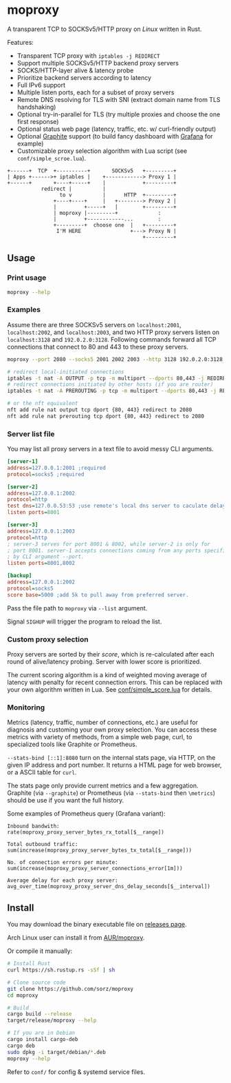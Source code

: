 # moproxy

A transparent TCP to SOCKSv5/HTTP proxy on *Linux* written in Rust.

Features:

 * Transparent TCP proxy with `iptables -j REDIRECT`
 * Support multiple SOCKSv5/HTTP backend proxy servers
 * SOCKS/HTTP-layer alive & latency probe
 * Prioritize backend servers according to latency
 * Full IPv6 support
 * Multiple listen ports, each for a subset of proxy servers
 * Remote DNS resolving for TLS with SNI (extract domain name from TLS
   handshaking)
 * Optional try-in-parallel for TLS (try multiple proxies and choose the one
   first response)
 * Optional status web page (latency, traffic, etc. w/ curl-friendly output)
 * Optional [Graphite](https://graphite.readthedocs.io/) support
   (to build fancy dashboard with [Grafana](https://grafana.com/) for example)
 * Customizable proxy selection algorithm with Lua script (see
   `conf/simple_scroe.lua`).

```
+------+  TCP  +----------+       SOCKSv5   +---------+
| Apps +------>+ iptables |    +------------> Proxy 1 |
+------+       +----+-----+    |            +---------+
           redirect |          |
                 to v          |      HTTP  +---------+
               +----+----+     |   +--------> Proxy 2 |
               |         +-----+   |        +---------+
               | moproxy |---------+             :
               |         +------------...        :
               +---------+  choose one  |   +---------+
                I'M HERE                +---> Proxy N |
                                            +---------+
```

## Usage

### Print usage
```bash
moproxy --help
```
### Examples

Assume there are three SOCKSv5 servers on `localhost:2001`, `localhost:2002`,
and `localhost:2003`, and two HTTP proxy servers listen on `localhost:3128`
and `192.0.2.0:3128`.
Following commands forward all TCP connections that connect to 80 and 443 to
these proxy servers.

```bash
moproxy --port 2080 --socks5 2001 2002 2003 --http 3128 192.0.2.0:3128

# redirect local-initiated connections
iptables -t nat -A OUTPUT -p tcp -m multiport --dports 80,443 -j REDIRECT --to-port 2080
# redirect connections initiated by other hosts (if you are router)
iptables -t nat -A PREROUTING -p tcp -m multiport --dports 80,443 -j REDIRECT --to-port 2080

# or the nft equivalent
nft add rule nat output tcp dport {80, 443} redirect to 2080
nft add rule nat prerouting tcp dport {80, 443} redirect to 2080
```

### Server list file
You may list all proxy servers in a text file to avoid messy CLI arguments.

```ini
[server-1]
address=127.0.0.1:2001 ;required
protocol=socks5 ;required

[server-2]
address=127.0.0.1:2002
protocol=http
test dns=127.0.0.53:53 ;use remote's local dns server to caculate delay
listen ports=8001

[server-3]
address=127.0.0.1:2003
protocol=http
; server-3 serves for port 8001 & 8002, while server-2 is only for
; port 8001. server-1 accepts connections coming from any ports specified
; by CLI argument --port.
listen ports=8001,8002

[backup]
address=127.0.0.1:2002
protocol=socks5
score base=5000 ;add 5k to pull away from preferred server.
```

Pass the file path to `moproxy` via `--list` argument.

Signal `SIGHUP` will trigger the program to reload the list.

### Custom proxy selection
Proxy servers are sorted by their *score*, which is re-calculated after each
round of alive/latency probing. Server with lower score is prioritized.

The current scoring algorithm is a kind of weighted moving average of latency
with penalty for recent connection errors. This can be replaced with your own
algorithm written in Lua. See [conf/simple_score.lua](conf/simple_score.lua)
for details.

### Monitoring
Metrics (latency, traffic, number of connections, etc.) are useful for
diagnosis and customing your own proxy selection. You can access these
metrics with variety of methods, from a simple web page, curl, to specialized
tools like Graphite or Prometheus.

`--stats-bind [::1]:8080` turn on the internal stats page, via HTTP, on the
given IP address and port number. It returns a HTML page for web browser,
or a ASCII table for `curl`.

The stats page only provide current metrics and a few aggregation. Graphite
(via `--graphite`) or Prometheus (via `--stats-bind` then `\metrics`) should
be use if you want the full history.

Some examples of Prometheus query (Grafana variant):

```
Inbound bandwith:
rate(moproxy_proxy_server_bytes_rx_total[$__range])

Total outbound traffic:
sum(increase(moproxy_proxy_server_bytes_tx_total[$__range]))

No. of connection errors per minute:
sum(increase(moproxy_proxy_server_connections_error[1m]))

Average delay for each proxy server:
avg_over_time(moproxy_proxy_server_dns_delay_seconds[$__interval])
```


## Install

You may download the binary executable file on
[releases page](https://github.com/sorz/moproxy/releases).

Arch Linux user can install it from
[AUR/moproxy](https://aur.archlinux.org/packages/moproxy/).

Or compile it manually:

```bash
# Install Rust
curl https://sh.rustup.rs -sSf | sh

# Clone source code
git clone https://github.com/sorz/moproxy
cd moproxy

# Build
cargo build --release
target/release/moproxy --help

# If you are in Debian
cargo install cargo-deb
cargo deb
sudo dpkg -i target/debian/*.deb
moproxy --help
```

Refer to `conf/` for config & systemd service files. 

